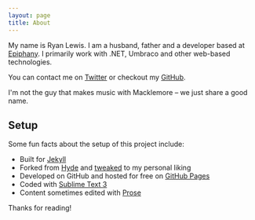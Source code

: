 ```yaml
---
layout: page
title: About
---
```


My name is Ryan Lewis. I am a husband, father and a developer based at [Epiphany](http://www.epiphanysearch.co.uk). I primarily work with .NET, Umbraco and other web-based technologies.

You can contact me on [Twitter](http://twitter.com/wpyz) or checkout my [GitHub](http://github.com/ryanlewis).

I'm not the guy that makes music with Macklemore &ndash; we just share a good name.

## Setup

Some fun facts about the setup of this project include:

* Built for [Jekyll](http://jekyllrb.com)
* Forked from [Hyde](https://github.com/poole/hyde) and [tweaked](http://github.com/ryanlewis/ryanlewis.github.io) to my personal liking
* Developed on GitHub and hosted for free on [GitHub Pages](https://pages.github.com)
* Coded with [Sublime Text 3](http://sublimetext.com)
* Content sometimes edited with [Prose](http://prose.io)

Thanks for reading!
